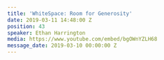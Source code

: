 ```yaml
---
title: 'WhiteSpace: Room for Generosity'
date: 2019-03-11 14:48:00 Z
position: 43
speaker: Ethan Harrington
media: https://www.youtube.com/embed/bgOWnYZLH68
message_date: 2019-03-10 00:00:00 Z
---
```


